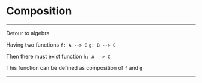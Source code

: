 
# Composition

---
Detour to algebra

Having two functions
`f: A --> B`
`g: B --> C`

Then there must exist function `h: A --> C`

This function can be defined as composition of `f` and `g`

---
<!--stackedit_data:
eyJoaXN0b3J5IjpbLTIwNDkyNjk5NzgsLTE1NTI1NzgzMTksLT
E5Mjg0NDU5NDhdfQ==
-->